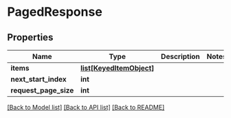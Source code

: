 # PagedResponse

## Properties
Name | Type | Description | Notes
------------ | ------------- | ------------- | -------------
**items** | [**list[KeyedItemObject]**](KeyedItemObject.md) |  | 
**next_start_index** | **int** |  | 
**request_page_size** | **int** |  | 

[[Back to Model list]](../README.md#documentation-for-models) [[Back to API list]](../README.md#documentation-for-api-endpoints) [[Back to README]](../README.md)


